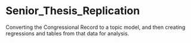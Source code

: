 # Senior_Thesis_Replication
Converting the Congressional Record to a topic model, and then creating regressions and tables from that data for analysis. 
